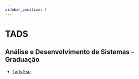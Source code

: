```yaml
---
sidebar_position: 1
---
```


# TADS

## Análise e Desenvolvimento de Sistemas - Graduação
- [Tads Esp](turma/tads_esp)
